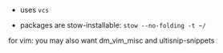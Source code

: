 
* uses `vcs` 

* packages are stow-installable: `stow --no-folding -t ~/` <pkg>

for vim: you may also want dm_vim_misc and ultisnip-snippets

